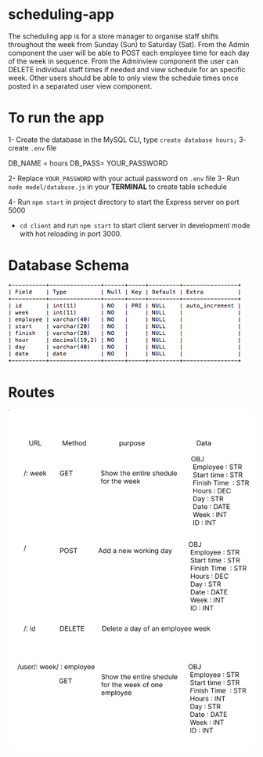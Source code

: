 # scheduling-app

The scheduling app is for a store manager to organise staff shifts throughout the week from Sunday (Sun) to Saturday (Sat). From the Admin component the user will be able to POST each employee time for each day of the week in sequence. From the Adminview component the user can DELETE individual staff times if needed and view schedule for an specific week.
Other users should be able to only view the schedule times once posted in a separated user view component.

# To run the app

1- Create the database in the MySQL CLI, type `create database hours;`
3- create `.env` file 

DB_NAME = hours
DB_PASS= YOUR_PASSWORD

2- Replace `YOUR_PASSWORD` with your actual password on `.env` file
3- Run `node model/database.js` in your **TERMINAL** to create table schedule

4- Run `npm start` in project directory to start the Express server on port 5000
- `cd client` and run `npm start` to start client server in development mode with hot reloading in port 3000.

# Database Schema

![](/../images/database.png)

# Routes

![](/../images/routes.png)
